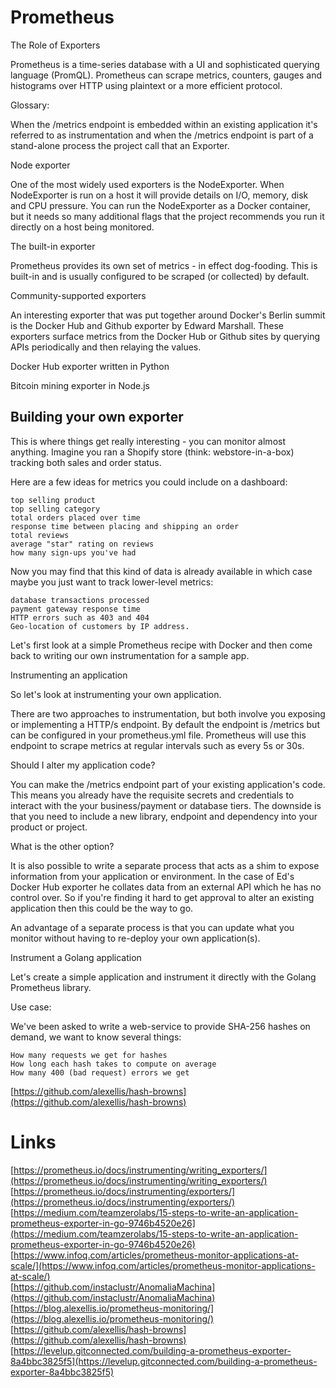 



# Prometheus  


     

The Role of Exporters

Prometheus is a time-series database with a UI and sophisticated querying language (PromQL). Prometheus can scrape metrics, counters, gauges and histograms over HTTP using plaintext or a more efficient protocol.

Glossary:

When the /metrics endpoint is embedded within an existing application it's referred to as instrumentation and when the /metrics endpoint is part of a stand-alone process the project call that an Exporter.


Node exporter

One of the most widely used exporters is the NodeExporter. When NodeExporter is run on a host it will provide details on I/O, memory, disk and CPU pressure. You can run the NodeExporter as a Docker container, but it needs so many additional flags that the project recommends you run it directly on a host being monitored.

The built-in exporter

Prometheus provides its own set of metrics - in effect dog-fooding. This is built-in and is usually configured to be scraped (or collected) by default.

Community-supported exporters

An interesting exporter that was put together around Docker's Berlin summit is the Docker Hub and Github exporter by Edward Marshall. These exporters surface metrics from the Docker Hub or Github sites by querying APIs periodically and then relaying the values.


Docker Hub exporter written in Python

Bitcoin mining exporter in Node.js

## Building your own exporter

This is where things get really interesting - you can monitor almost anything. Imagine you ran a Shopify store (think: webstore-in-a-box) tracking both sales and order status.

Here are a few ideas for metrics you could include on a dashboard:

    top selling product
    top selling category
    total orders placed over time
    response time between placing and shipping an order
    total reviews
    average "star" rating on reviews
    how many sign-ups you've had

Now you may find that this kind of data is already available in which case maybe you just want to track lower-level metrics:

    database transactions processed
    payment gateway response time
    HTTP errors such as 403 and 404
    Geo-location of customers by IP address.

Let's first look at a simple Prometheus recipe with Docker and then come back to writing our own instrumentation for a sample app.


Instrumenting an application

So let's look at instrumenting your own application.

There are two approaches to instrumentation, but both involve you exposing or implementing a HTTP/s endpoint. By default the endpoint is /metrics but can be configured in your prometheus.yml file. Prometheus will use this endpoint to scrape metrics at regular intervals such as every 5s or 30s.

Should I alter my application code?

You can make the /metrics endpoint part of your existing application's code. This means you already have the requisite secrets and credentials to interact with the your business/payment or database tiers. The downside is that you need to include a new library, endpoint and dependency into your product or project.

What is the other option?

It is also possible to write a separate process that acts as a shim to expose information from your application or environment. In the case of Ed's Docker Hub exporter he collates data from an external API which he has no control over. So if you're finding it hard to get approval to alter an existing application then this could be the way to go.

An advantage of a separate process is that you can update what you monitor without having to re-deploy your own application(s).







Instrument a Golang application

Let's create a simple application and instrument it directly with the Golang Prometheus library.

Use case:

We've been asked to write a web-service to provide SHA-256 hashes on demand, we want to know several things:

    How many requests we get for hashes
    How long each hash takes to compute on average
    How many 400 (bad request) errors we get


[https://github.com/alexellis/hash-browns](https://github.com/alexellis/hash-browns)  







# Links  


[https://prometheus.io/docs/instrumenting/writing_exporters/](https://prometheus.io/docs/instrumenting/writing_exporters/)  
[https://prometheus.io/docs/instrumenting/exporters/](https://prometheus.io/docs/instrumenting/exporters/)  
[https://medium.com/teamzerolabs/15-steps-to-write-an-application-prometheus-exporter-in-go-9746b4520e26](https://medium.com/teamzerolabs/15-steps-to-write-an-application-prometheus-exporter-in-go-9746b4520e26)  
[https://www.infoq.com/articles/prometheus-monitor-applications-at-scale/](https://www.infoq.com/articles/prometheus-monitor-applications-at-scale/)  
[https://github.com/instaclustr/AnomaliaMachina](https://github.com/instaclustr/AnomaliaMachina)  
[https://blog.alexellis.io/prometheus-monitoring/](https://blog.alexellis.io/prometheus-monitoring/)  
[https://github.com/alexellis/hash-browns](https://github.com/alexellis/hash-browns)  
[https://levelup.gitconnected.com/building-a-prometheus-exporter-8a4bbc3825f5](https://levelup.gitconnected.com/building-a-prometheus-exporter-8a4bbc3825f5)  

